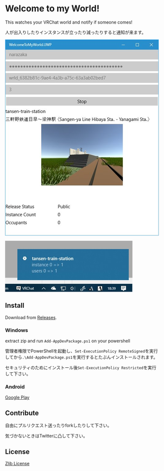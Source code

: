 # Welcome to my World!

This watches your VRChat world and notify if someone comes!

人が出入りしたりインスタンスが立ったり減ったりすると通知が来ます。

![preview](scrn.jpg)

![notify](notify.jpg)

## Install

Download from [Releases](https://github.com/Narazaka/WelcomeToMyWorld/releases).

### Windows

extract zip and run `Add-AppDevPackage.ps1` on your powershell

管理者権限でPowerShellを起動し、`Set-ExecutionPolicy RemoteSigned`を実行してから`.\Add-AppDevPackage.ps1`を実行するとたぶんインストールされます。

セキュリティのためにインストール後`Set-ExecutionPolicy Restricted`を実行して下さい。

### Android

[Google Play](https://play.google.com/store/apps/details?id=net.narazaka.welcome_to_my_world)

## Contribute

自由にプルリクエスト送ったりforkしたりして下さい。

気づかないときはTwitterに凸して下さい。

## License

[Zlib License](https://narazaka.net/license/Zlib?2018)
